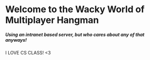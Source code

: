 # Welcome to the Wacky World of Multiplayer Hangman
##### Using an intranet based server, but who cares about any of that anyways!
I LOVE CS CLASS! <3